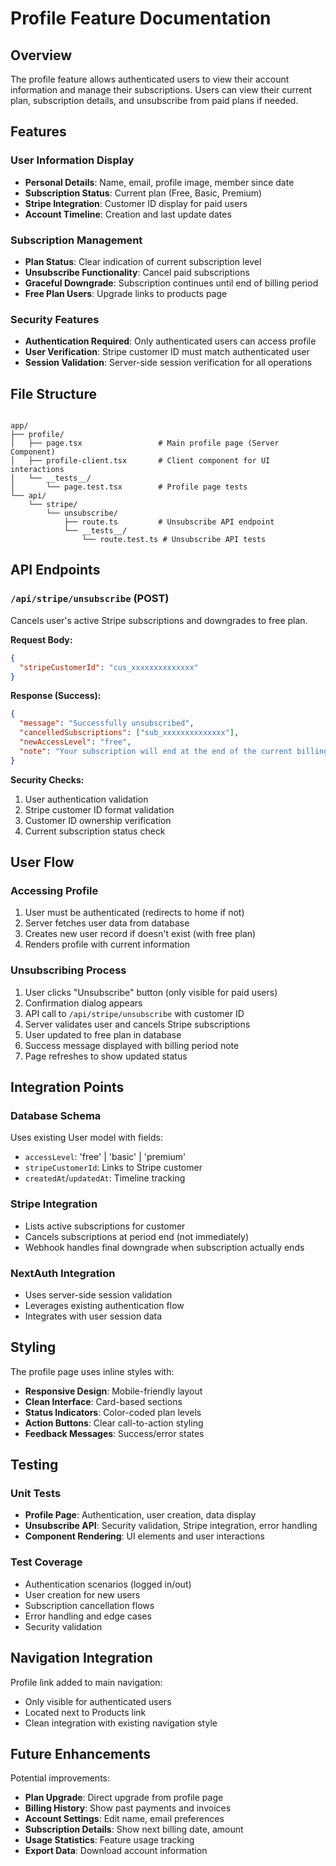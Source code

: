 # Profile Feature Documentation

## Overview

The profile feature allows authenticated users to view their account information and manage their subscriptions. Users can view their current plan, subscription details, and unsubscribe from paid plans if needed.

## Features

### User Information Display

- **Personal Details**: Name, email, profile image, member since date
- **Subscription Status**: Current plan (Free, Basic, Premium)
- **Stripe Integration**: Customer ID display for paid users
- **Account Timeline**: Creation and last update dates

### Subscription Management

- **Plan Status**: Clear indication of current subscription level
- **Unsubscribe Functionality**: Cancel paid subscriptions
- **Graceful Downgrade**: Subscription continues until end of billing period
- **Free Plan Users**: Upgrade links to products page

### Security Features

- **Authentication Required**: Only authenticated users can access profile
- **User Verification**: Stripe customer ID must match authenticated user
- **Session Validation**: Server-side session verification for all operations

## File Structure

```

app/
├── profile/
│   ├── page.tsx                 # Main profile page (Server Component)
│   ├── profile-client.tsx       # Client component for UI interactions
│   └── __tests__/
│       └── page.test.tsx        # Profile page tests
└── api/
    └── stripe/
        └── unsubscribe/
            ├── route.ts         # Unsubscribe API endpoint
            └── __tests__/
                └── route.test.ts # Unsubscribe API tests
```

## API Endpoints

### `/api/stripe/unsubscribe` (POST)

Cancels user's active Stripe subscriptions and downgrades to free plan.

**Request Body:**

```json
{
  "stripeCustomerId": "cus_xxxxxxxxxxxxxx"
}
```

**Response (Success):**

```json
{
  "message": "Successfully unsubscribed",
  "cancelledSubscriptions": ["sub_xxxxxxxxxxxxxx"],
  "newAccessLevel": "free",
  "note": "Your subscription will end at the end of the current billing period"
}
```

**Security Checks:**

1. User authentication validation
2. Stripe customer ID format validation  
3. Customer ID ownership verification
4. Current subscription status check

## User Flow

### Accessing Profile

1. User must be authenticated (redirects to home if not)
2. Server fetches user data from database
3. Creates new user record if doesn't exist (with free plan)
4. Renders profile with current information

### Unsubscribing Process

1. User clicks "Unsubscribe" button (only visible for paid users)
2. Confirmation dialog appears
3. API call to `/api/stripe/unsubscribe` with customer ID
4. Server validates user and cancels Stripe subscriptions
5. User updated to free plan in database
6. Success message displayed with billing period note
7. Page refreshes to show updated status

## Integration Points

### Database Schema

Uses existing User model with fields:
- `accessLevel`: 'free' | 'basic' | 'premium'
- `stripeCustomerId`: Links to Stripe customer
- `createdAt`/`updatedAt`: Timeline tracking

### Stripe Integration  

- Lists active subscriptions for customer
- Cancels subscriptions at period end (not immediately)
- Webhook handles final downgrade when subscription actually ends

### NextAuth Integration

- Uses server-side session validation
- Leverages existing authentication flow
- Integrates with user session data

## Styling

The profile page uses inline styles with:

- **Responsive Design**: Mobile-friendly layout
- **Clean Interface**: Card-based sections
- **Status Indicators**: Color-coded plan levels
- **Action Buttons**: Clear call-to-action styling
- **Feedback Messages**: Success/error states

## Testing

### Unit Tests

- **Profile Page**: Authentication, user creation, data display
- **Unsubscribe API**: Security validation, Stripe integration, error handling
- **Component Rendering**: UI elements and user interactions

### Test Coverage

- Authentication scenarios (logged in/out)
- User creation for new users
- Subscription cancellation flows
- Error handling and edge cases
- Security validation

## Navigation Integration

Profile link added to main navigation:

- Only visible for authenticated users
- Located next to Products link
- Clean integration with existing navigation style

## Future Enhancements

Potential improvements:

- **Plan Upgrade**: Direct upgrade from profile page
- **Billing History**: Show past payments and invoices
- **Account Settings**: Edit name, email preferences
- **Subscription Details**: Show next billing date, amount
- **Usage Statistics**: Feature usage tracking
- **Export Data**: Download account information
